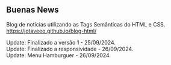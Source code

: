 ## Buenas News

Blog de notícias utilizando as Tags Semânticas do HTML e CSS.
https://jotaveeo.github.io/blog-html/

Update: Finalizado a versão 1 - 25/09/2024.
<br>
Update: Finalizado a responsividade - 26/09/2024.
<br>
Update: Menu Hamburguer - 26/09/2024.